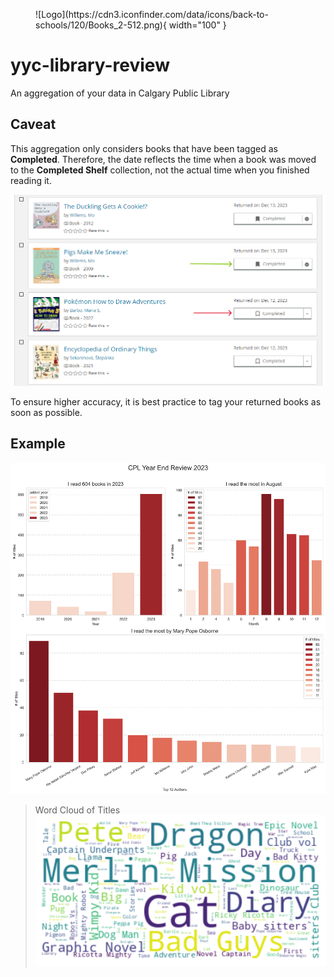 <figure markdown>
![Logo](https://cdn3.iconfinder.com/data/icons/back-to-schools/120/Books_2-512.png){ width="100" }
</figure>

# yyc-library-review

An aggregation of your data in Calgary Public Library

## Caveat

This aggregation only considers books that have been tagged as **Completed**. Therefore, the date reflects the time when a book was moved to the **Completed Shelf** collection, not the actual time when you finished reading it.

![Caveat](./caveat.png)

To ensure higher accuracy, it is best practice to tag your returned books as soon as possible.

## Example

![Example 1](./example1.png)

> Word Cloud of Titles
> ![Example 2](./example2.png)
